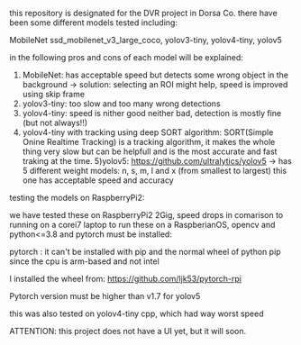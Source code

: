this repository is designated for the DVR project in Dorsa Co.
there have been some different models tested including: 

MobileNet ssd_mobilenet_v3_large_coco, yolov3-tiny, yolov4-tiny, yolov5

in the following pros and cons of each model will be explained:
1) MobileNet: has acceptable speed but detects some wrong object in the background -> solution: selecting an ROI might help, speed is improved using skip frame
2) yolov3-tiny: too slow and too many wrong detections
3) yolov4-tiny: speed is nither good neither bad, detection is mostly fine (but not always!!)
4) yolov4-tiny with tracking using deep SORT algorithm: SORT(Simple Onine Realtime Tracking) is a tracking algorithm, it makes the whole thing very slow but can be helpfull and is the most accurate and fast traking at the time.
5)yolov5: https://github.com/ultralytics/yolov5 -> has 5 different weight models: n, s, m, l and x (from smallest to largest) 
this one has acceptable speed and accuracy

testing the models on RaspberryPi2:

we have tested these on RaspberryPi2 2Gig, speed drops in comarison to running on a corei7 laptop
to run these on a RaspberianOS, opencv and python<=3.8 and pytorch must be installed:

pytorch : it can't be installed with pip and the normal wheel of python pip since the cpu is arm-based and not intel

I installed the wheel from: https://github.com/ljk53/pytorch-rpi

Pytorch version must be higher than v1.7 for yolov5

this was also tested on yolov4-tiny cpp, which had way worst speed


ATTENTION: this project does not have a UI yet, but it will soon.
